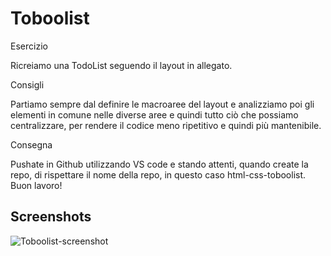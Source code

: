 
# Toboolist

Esercizio

Ricreiamo una TodoList seguendo il layout in allegato.

Consigli

Partiamo sempre dal definire le macroaree del layout e analizziamo poi gli elementi in comune nelle diverse aree e quindi tutto ciò che possiamo centralizzare, per rendere il codice meno ripetitivo e quindi più mantenibile.

Consegna

Pushate in Github utilizzando VS code e stando attenti, quando create la repo, di rispettare il nome della repo, in questo caso html-css-toboolist.
Buon lavoro!

## Screenshots

![Toboolist-screenshot](https://github.com/user-attachments/assets/c510a5f7-cab6-49e2-b9e0-58b7fc715fd7)
